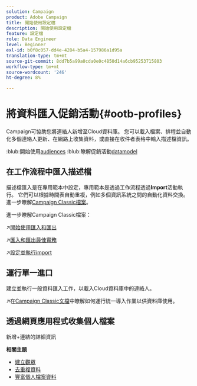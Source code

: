 ```yaml
---
solution: Campaign
product: Adobe Campaign
title: 開始使用設定檔
description: 開始使用設定檔
feature: 設定檔
role: Data Engineer
level: Beginner
exl-id: b0f8c057-dd4e-4284-b5a4-157986a1d95a
translation-type: tm+mt
source-git-commit: 8dd7b5a99a0cda0e0c4850d14a6cb95253715803
workflow-type: tm+mt
source-wordcount: '246'
ht-degree: 8%

---
```


# 將資料匯入促銷活動{#ootb-profiles}

Campaign可協助您將連絡人新增至Cloud資料庫。 您可以載入檔案、排程並自動化多個連絡人更新、在網路上收集資料，或直接在收件者表格中輸入描述檔資訊。

:blub:開始使用[audiences](audiences.md)
:blub:瞭解促銷活動[datamodel](../dev/datamodel.md)

## 在工作流程中匯入描述檔

描述檔匯入是在專用範本中設定，專用範本是透過工作流程透過&#x200B;**Import**&#x200B;活動執行。 它們可以根據時間表自動重複，例如多個資訊系統之間的自動化資料交換。進一步瞭解[Campaign Classic檔案](https://experienceleague.adobe.com/docs/campaign-classic/using/getting-started/importing-and-exporting-data/import-export-workflows.html)。


進一步瞭解Campaign Classic檔案：

:arrow_upper_right:[開始使用匯入和匯出](https://experienceleague.adobe.com/docs/campaign-classic/using/getting-started/importing-and-exporting-data/get-started-data-import-export.html)

:arrow_upper_right:[匯入和匯出最佳實務](https://experienceleague.adobe.com/docs/campaign-classic/using/getting-started/importing-and-exporting-data/best-practices/import-export-best-practices.html)

:arrow_upper_right:[設定並執行import](https://experienceleague.adobe.com/docs/campaign-classic/using/getting-started/importing-and-exporting-data/generic-imports-exports/executing-import-jobs.html)

## 運行單一進口

建立並執行一般資料匯入工作，以載入Cloud資料庫中的連絡人。

:arrow_upper_right:在[Campaign Classic文檔](https://experienceleague.adobe.com/docs/campaign-classic/using/getting-started/importing-and-exporting-data/generic-imports-exports/about-generic-imports-exports.html)中瞭解如何運行統一導入作業以供資料庫使用。

## 透過網頁應用程式收集個人檔案

新增+連結的詳細資訊


**相關主題**

* [建立觀眾](audiences.md)
* [去重複資料](https://experienceleague.adobe.com/docs/campaign-classic/using/automating-with-workflows/use-cases/data-management/deduplication-merge.html)
* [豐富個人檔案資料](https://experienceleague.adobe.com/docs/campaign-classic/using/automating-with-workflows/use-cases/data-management/enriching-data.html)
